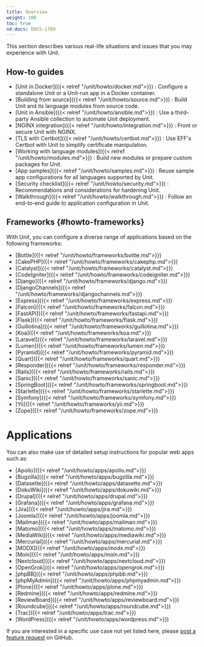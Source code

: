 ```yaml
---
title: Overview
weight: 100
toc: true
nd-docs: DOCS-1709
---
```


This section describes various real-life situations and issues that you may
experience with Unit.


## How-to guides

- [Unit in Docker]({{< relref "/unit/howto/docker.md">}})
: Configure a standalone Unit or a Unit-run app in a Docker
  container.
- [Building from source]({{< relref "/unit/howto/source.md">}})
: Build Unit and its language modules from source code.
- [Unit in Ansible]({{< relref "/unit/howto/ansible.md">}})
: Use a third-party Ansible collection to automate Unit
  deployment.
- [NGINX integration]({{< relref "/unit/howto/integration.md">}})
: Front or secure Unit with NGINX.
- [TLS with Certbot]({{< relref "/unit/howto/certbot.md">}})
: Use EFF's Certbot with Unit to simplify certificate
  manipulation.
- [Working with language modules]({{< relref "/unit/howto/modules.md">}})
: Build new modules or prepare custom packages for
  Unit.
- [App samples]({{< relref "/unit/howto/samples.md">}})
: Reuse sample app configurations for all languages
  supported by Unit.
- [Security checklist]({{< relref "/unit/howto/security.md">}})
: Recommendations and considerations for hardening Unit.
- [Walkthrough]({{< relref "/unit/howto/walkthrough.md">}})
: Follow an end-to-end guide to application configuration
  in Unit.

## Frameworks {#howto-frameworks}

With Unit, you can configure a diverse range of applications based on the
following frameworks:

- [Bottle]({{< relref "/unit/howto/frameworks/bottle.md">}})
- [CakePHP]({{< relref "/unit/howto/frameworks/cakephp.md">}})
- [Catalyst]({{< relref "/unit/howto/frameworks/catalyst.md">}})
- [CodeIgniter]({{< relref "/unit/howto/frameworks/codeigniter.md">}})
- [Django]({{< relref "/unit/howto/frameworks/django.md">}})
- [DjangoChannels]({{< relref "/unit/howto/frameworks/djangochannels.md">}})
- [Express]({{< relref "/unit/howto/frameworks/express.md">}})
- [Falcon]({{< relref "/unit/howto/frameworks/falcon.md">}})
- [FastAPI]({{< relref "/unit/howto/frameworks/fastapi.md">}})
- [Flask]({{< relref "/unit/howto/frameworks/flask.md">}})
- [Guillotina]({{< relref "/unit/howto/frameworks/guillotina.md">}})
- [Koa]({{< relref "/unit/howto/frameworks/koa.md">}})
- [Laravel]({{< relref "/unit/howto/frameworks/laravel.md">}})
- [Lumen]({{< relref "/unit/howto/frameworks/lumen.md">}})
- [Pyramid]({{< relref "/unit/howto/frameworks/pyramid.md">}})
- [Quart]({{< relref "/unit/howto/frameworks/quart.md">}})
- [Responder]({{< relref "/unit/howto/frameworks/responder.md">}})
- [Rails]({{< relref "/unit/howto/frameworks/rails.md">}})
- [Sanic]({{< relref "/unit/howto/frameworks/sanic.md">}})
- [SpringBoot]({{< relref "/unit/howto/frameworks/springboot.md">}})
- [Starlette]({{< relref "/unit/howto/frameworks/starlette.md">}})
- [Symfony]({{< relref "/unit/howto/frameworks/symfony.md">}})
- [Yii]({{< relref "/unit/howto/frameworks/yii.md">}})
- [Zope]({{< relref "/unit/howto/frameworks/zope.md">}})


# Applications

You can also make use of detailed setup instructions for popular web apps such
as:

- [Apollo]({{< relref "/unit/howto/apps/apollo.md">}})
- [Bugzilla]({{< relref "/unit/howto/apps/bugzilla.md">}})
- [Datasette]({{< relref "/unit/howto/apps/datasette.md">}})
- [DokuWiki]({{< relref "/unit/howto/apps/dokuwiki.md">}})
- [Drupal]({{< relref "/unit/howto/apps/drupal.md">}})
- [Grafana]({{< relref "/unit/howto/apps/grafana.md">}})
- [Jira]({{< relref "/unit/howto/apps/jira.md">}})
- [Joomla]({{< relref "/unit/howto/apps/joomla.md">}})
- [Mailman]({{< relref "/unit/howto/apps/mailman.md">}})
- [Matomo]({{< relref "/unit/howto/apps/matomo.md">}})
- [MediaWiki]({{< relref "/unit/howto/apps/mediawiki.md">}})
- [Mercurial]({{< relref "/unit/howto/apps/mercurial.md">}})
- [MODX]({{< relref "/unit/howto/apps/modx.md">}})
- [Moin]({{< relref "/unit/howto/apps/moin.md">}})
- [Nextcloud]({{< relref "/unit/howto/apps/nextcloud.md">}})
- [OpenGrok]({{< relref "/unit/howto/apps/opengrok.md">}})
- [phpBB]({{< relref "/unit/howto/apps/phpbb.md">}})
- [phpMyAdmin]({{< relref "/unit/howto/apps/phpmyadmin.md">}})
- [Plone]({{< relref "/unit/howto/apps/plone.md">}})
- [Redmine]({{< relref "/unit/howto/apps/redmine.md">}})
- [ReviewBoard]({{< relref "/unit/howto/apps/reviewboard.md">}})
- [Roundcube]({{< relref "/unit/howto/apps/roundcube.md">}})
- [Trac]({{< relref "/unit/howto/apps/trac.md">}})
- [WordPress]({{< relref "/unit/howto/apps/wordpress.md">}})

If you are interested in a specific use case not yet listed here, please [post
a feature request](https://github.com/nginx/documentation/issues) on GitHub.
